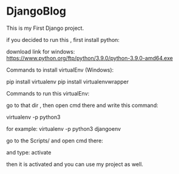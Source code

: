 # DjangoBlog

This is my First Django project.

if you decided to run this , first install python:

download link for windows:
https://www.python.org/ftp/python/3.9.0/python-3.9.0-amd64.exe

Commands to install virtualEnv (Windows):

pip install virtualenv
pip install virtualenvwrapper

Commands to run this virtualEnv:

go to that dir , then open cmd there and write this command:

virtualenv -p python3 <virtualEnvName>
    
for example:
virtualenv -p python3 djangoenv

go to the Scripts/ and open cmd there:

and type: 
activate

then it is activated and you can use my project as well.
